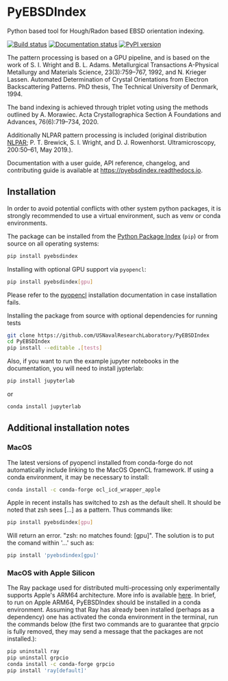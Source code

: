 # PyEBSDIndex

Python based tool for Hough/Radon based EBSD orientation indexing.

[![Build status](https://github.com/USNavalResearchLaboratory/PyEBSDIndex/actions/workflows/build.yml/badge.svg)](https://github.com/USNavalResearchLaboratory/PyEBSDIndex/actions/workflows/build.yml)
[![Documentation status](https://readthedocs.org/projects/pyebsdindex/badge/?version=latest)](https://pyebsdindex.readthedocs.io/en/latest/)
[![PyPI version](https://img.shields.io/pypi/v/pyebsdindex.svg)](https://pypi.python.org/pypi/pyebsdindex)

The pattern processing is based on a GPU pipeline, and is based on the work of S. I.
Wright and B. L. Adams. Metallurgical Transactions A-Physical Metallurgy and Materials
Science, 23(3):759–767, 1992, and N. Krieger Lassen. Automated Determination of Crystal
Orientations from Electron Backscattering Patterns. PhD thesis, The Technical University
of Denmark, 1994.

The band indexing is achieved through triplet voting using the methods outlined by A.
Morawiec. Acta Crystallographica Section A Foundations and Advances, 76(6):719–734,
2020.

Additionally NLPAR pattern processing is included (original distribution
[NLPAR](https://github.com/USNavalResearchLaboratory/NLPAR); P. T. Brewick, S. I.
Wright, and D. J. Rowenhorst. Ultramicroscopy, 200:50–61, May 2019.).

Documentation with a user guide, API reference, changelog, and contributing guide is
available at https://pyebsdindex.readthedocs.io.

## Installation
In order to avoid potential conflicts with other system python packages, it is strongly recommended 
to use a virtual environment, such as venv or conda environments.  

The package can be installed from the
[Python Package Index](https://pypi.org/project/pyebsdindex) (`pip`) or from source on
all operating systems:

```bash
pip install pyebsdindex
```

Installing with optional GPU support via `pyopencl`:

```bash
pip install pyebsdindex[gpu]
```

Please refer to the [pyopencl](https://documen.tician.de/pyopencl/misc.html)
installation documentation in case installation fails.

Installing the package from source with optional dependencies for running tests

```bash
git clone https://github.com/USNavalResearchLaboratory/PyEBSDIndex
cd PyEBSDIndex
pip install --editable .[tests]
```

Also, if you want to run the example jupyter notebooks in the documentation, 
you will need to install jypterlab:

```bash
pip install jupyterlab
```
or 
```bash
conda install jupyterlab
```

## Additional installation notes
### MacOS
The latest versions of pyopencl installed from conda-forge do not automatically include linking
to the MacOS OpenCL framework. If using a conda environment, it may be necessary to install: 
```bash
conda install -c conda-forge ocl_icd_wrapper_apple
```

Apple in recent installs has switched to zsh as the default shell.  It should be noted that zsh sees \[...\]  as a pattern.  Thus commands like: 
```bash
pip install pyebsdindex[gpu]
```
Will return an error.  "zsh: no matches found: [gpu]".  The solution is to put the comand within '...' such as:
```bash
pip install 'pyebsdindex[gpu]'
```


### MacOS with Apple Silicon
The Ray package used for distributed multi-processing only experimentally supports Apple's ARM64 architecture. More info is available [here](https://docs.ray.io/en/latest/ray-overview/installation.html).  In brief, to run on Apple ARM64, PyEBSDIndex should be installed in a conda environment.  Assuming that Ray has already been installed (perhaps as a dependency) one has activated the conda environment in the terminal, run the commands below (the first two commands are to guarantee that grpcio is fully removed, they may send a message that the packages are not installed.):
```bash
pip uninstall ray
pip uninstall grpcio
conda install -c conda-forge grpcio
pip install 'ray[default]'
```
